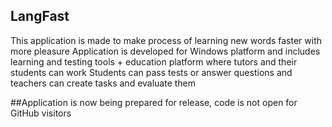 ## LangFast
This application is made to make process of learning new words faster with more pleasure
Application is developed for Windows platform and includes learning and testing tools + education platform
where tutors and their students can work
Students can pass tests or answer questions and teachers can create tasks and evaluate them

##Application is now being prepared for release, code is not open for GitHub visitors
